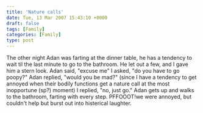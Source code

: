 ```yaml
---
title: 'Nature calls'
date: Tue, 13 Mar 2007 15:43:10 +0000
draft: false
tags: [Family]
categories: [Family]
type: post
---
```


The other night Adan was farting at the dinner table, he has a tendency to wait til the last minute to go to the bathroom. He let out a few, and I gave him a stern look. Adan said, "excuse me" I asked, "do you have to go poopy?" Adan replied, "would you be mad?" (since I have a tendency to get annoyed when their bodily functions get a nature call at the most inopportune (sp?) moment) I replied, "no, just go." Adan gets up and walks to the bathroom, farting with every step. PFFOOOT!we were annoyed, but couldn't help but burst out into histerical laughter.